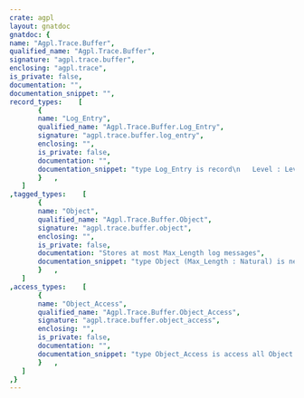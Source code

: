 ```yaml
---
crate: agpl
layout: gnatdoc
gnatdoc: {
name: "Agpl.Trace.Buffer",
qualified_name: "Agpl.Trace.Buffer",
signature: "agpl.trace.buffer",
enclosing: "agpl.trace",
is_private: false,
documentation: "",
documentation_snippet: "",
record_types:    [
       {
       name: "Log_Entry",
       qualified_name: "Agpl.Trace.Buffer.Log_Entry",
       signature: "agpl.trace.buffer.log_entry",
       enclosing: "",
       is_private: false,
       documentation: "",
       documentation_snippet: "type Log_Entry is record\n   Level : Levels;\n   Text  : Ustring;\n   Sect  : Ustring;\n   Stamp : Ada.Calendar.Time;\nend record;",
       }   ,
   ]
,tagged_types:    [
       {
       name: "Object",
       qualified_name: "Agpl.Trace.Buffer.Object",
       signature: "agpl.trace.buffer.object",
       enclosing: "",
       is_private: false,
       documentation: "Stores at most Max_Length log messages",
       documentation_snippet: "type Object (Max_Length : Natural) is new Root.Object with private;",
       }   ,
   ]
,access_types:    [
       {
       name: "Object_Access",
       qualified_name: "Agpl.Trace.Buffer.Object_Access",
       signature: "agpl.trace.buffer.object_access",
       enclosing: "",
       is_private: false,
       documentation: "",
       documentation_snippet: "type Object_Access is access all Object'Class;",
       }   ,
   ]
,}
---
```

